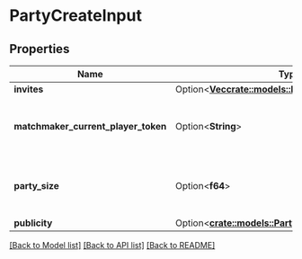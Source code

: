 # PartyCreateInput

## Properties

Name | Type | Description | Notes
------------ | ------------- | ------------- | -------------
**invites** | Option<[**Vec<crate::models::PartyCreateInviteConfig>**](PartyCreateInviteConfig.md)> |  | [optional]
**matchmaker_current_player_token** | Option<**String**> | If the player is currently in the lobby, pass the token from `rivet.matchmaker#MatchmakerLobbyJoinInfoPlayer$token`. This will prevent issuing a new player token and automatically set the party state to the player's current lobby. | [optional]
**party_size** | Option<**f64**> | How many members can join the party. If using this party with the matchmaker, this number should be less than or equal to your party player limit. Super large parties may not be able to fit insite a lobby and be unable to join the game. | [optional]
**publicity** | Option<[**crate::models::PartyCreatePublicityConfig**](PartyCreatePublicityConfig.md)> |  | [optional]

[[Back to Model list]](../README.md#documentation-for-models) [[Back to API list]](../README.md#documentation-for-api-endpoints) [[Back to README]](../README.md)


